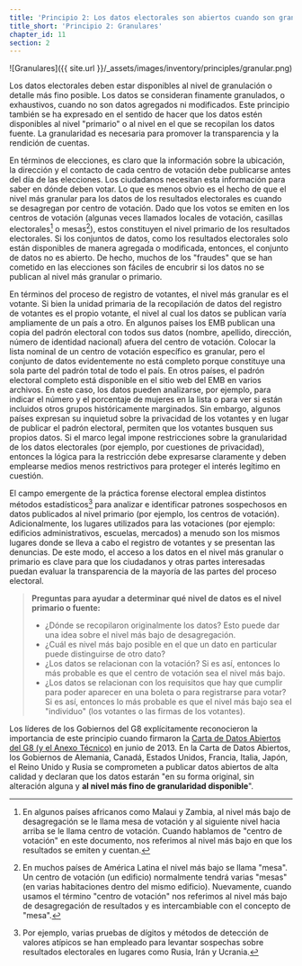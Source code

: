 ```yaml
---
title: 'Principio 2: Los datos electorales son abiertos cuando son granulares o primarios'
title_short: 'Principio 2: Granulares'
chapter_id: 11
section: 2
---
```


![Granulares]({{ site.url }}/\_assets/images/inventory/principles/granular.png)

Los datos electorales deben estar disponibles al nivel de granulación o detalle más fino posible. Los datos se consideran finamente granulados, o exhaustivos, cuando no son datos agregados ni modificados. Este principio también se ha expresado en el sentido de hacer que los datos estén disponibles al nivel "primario" o al nivel en el que se recopilan los datos fuente. La granularidad es necesaria para promover la transparencia y la rendición de cuentas.

En términos de elecciones, es claro que la información sobre la ubicación, la dirección y el contacto de cada centro de votación debe publicarse antes del día de las elecciones. Los ciudadanos necesitan esta información para saber en dónde deben votar. Lo que es menos obvio es el hecho de que el nivel más granular para los datos de los resultados electorales es cuando se desagregan por centro de votación. Dado que los votos se emiten en los centros de votación (algunas veces llamados locales de votación, casillas electorales[^1] o mesas[^2]), estos constituyen el nivel primario de los resultados electorales. Si los conjuntos de datos, como los resultados electorales solo están disponibles de manera agregada o modificada, entonces, el conjunto de datos no es abierto. De hecho, muchos de los "fraudes" que se han cometido en las elecciones son fáciles de encubrir si los datos no se publican al nivel más granular o primario.

En términos del proceso de registro de votantes, el nivel más granular es el votante. Si bien la unidad primaria de la recopilación de datos del registro de votantes es el propio votante, el nivel al cual los datos se publican varía ampliamente de un país a otro. En algunos países los EMB publican una copia del padrón electoral con todos sus datos (nombre, apellido, dirección, número de identidad nacional) afuera del centro de votación. Colocar la lista nominal de un centro de votación específico es granular, pero el conjunto de datos evidentemente no está completo porque constituye una sola parte del padrón total de todo el país. En otros países, el padrón electoral completo está disponible en el sitio web del EMB en varios archivos. En este caso, los datos pueden analizarse, por ejemplo, para indicar el número y el porcentaje de mujeres en la lista o para ver si están incluidos otros grupos históricamente marginados. Sin embargo, algunos países expresan su inquietud sobre la privacidad de los votantes y en lugar de publicar el padrón electoral, permiten que los votantes busquen sus propios datos. Si el marco legal impone restricciones sobre la granularidad de los datos electorales (por ejemplo, por cuestiones de privacidad), entonces la lógica para la restricción debe expresarse claramente y deben emplearse medios menos restrictivos para proteger el interés legítimo en cuestión.

El campo emergente de la práctica forense electoral emplea distintos métodos estadísticos[^3] para analizar e identificar patrones sospechosos en datos publicados al nivel primario (por ejemplo, los centros de votación). Adicionalmente, los lugares utilizados para las votaciones (por ejemplo: edificios administrativos, escuelas, mercados) a menudo son los mismos lugares donde se lleva a cabo el registro de votantes y se presentan las denuncias. De este modo, el acceso a los datos en el nivel más granular o primario es clave para que los ciudadanos y otras partes interesadas puedan evaluar la transparencia de la mayoría de las partes del proceso electoral.

> **Preguntas para ayudar a determinar qué nivel de datos es el nivel primario o fuente:**
>
> - ¿Dónde se recopilaron originalmente los datos? Esto puede dar una idea sobre el nivel más bajo de desagregación.
> - ¿Cuál es nivel más bajo posible en el que un dato en particular puede distinguirse de otro dato?
> - ¿Los datos se relacionan con la votación? Si es así, entonces lo más probable es que el centro de votación sea el nivel más bajo.
> - ¿Los datos se relacionan con los requisitos que hay que cumplir para poder aparecer en una boleta o para registrarse para votar? Si es así, entonces lo más probable es que el nivel más bajo sea el "individuo" (los votantes o las firmas de los votantes).

Los líderes de los Gobiernos del G8 explícitamente reconocieron la importancia de este principio cuando firmaron la [Carta de Datos Abiertos del G8 (y el Anexo Técnico)](https://www.gov.uk/government/publications/open-data-charter/g8-open-data-charter-and-technical-annex#principle-2-quality-and-quantity) en junio de 2013. En la Carta de Datos Abiertos, los Gobiernos de Alemania, Canadá, Estados Unidos, Francia, Italia, Japón, el Reino Unido y Rusia se comprometen a publicar datos abiertos de alta calidad y declaran que los datos estarán "en su forma original, sin alteración alguna y **al nivel más fino de granularidad disponible**".

[^1]: En algunos países africanos como Malaui y Zambia, al nivel más bajo de desagregación se le llama mesa de votación y al siguiente nivel hacia arriba se le llama centro de votación. Cuando hablamos de "centro de votación" en este documento, nos referimos al nivel más bajo en que los resultados se emiten y cuentan.
[^2]: En muchos países de América Latina el nivel más bajo se llama "mesa". Un centro de votación (un edificio) normalmente tendrá varias "mesas" (en varias habitaciones dentro del mismo edificio). Nuevamente, cuando usamos el término "centro de votación" nos referimos al nivel más bajo de desagregación de resultados y es intercambiable con el concepto de "mesa".
[^3]: Por ejemplo, varias pruebas de dígitos y métodos de detección de valores atípicos se han empleado para levantar sospechas sobre resultados electorales en lugares como Rusia, Irán y Ucrania.
